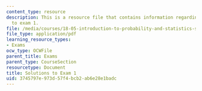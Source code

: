 ```yaml
---
content_type: resource
description: This is a resource file that contains information regarding solutions
  to exam 1.
file: /media/courses/18-05-introduction-to-probability-and-statistics-spring-2014/3745797e973d57f4bcb2ab6e28e1badc_MIT18_05S14_Exam1_Sol.pdf
file_type: application/pdf
learning_resource_types:
- Exams
ocw_type: OCWFile
parent_title: Exams
parent_type: CourseSection
resourcetype: Document
title: Solutions to Exam 1
uid: 3745797e-973d-57f4-bcb2-ab6e28e1badc
---
```

